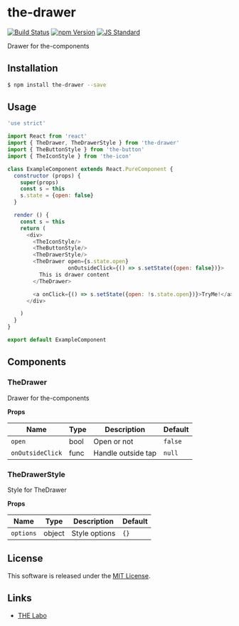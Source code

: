 the-drawer
==========

<!---
This file is generated by the-tmpl. Do not update manually.
--->

<!-- Badge Start -->
<a name="badges"></a>

[![Build Status][bd_travis_shield_url]][bd_travis_url]
[![npm Version][bd_npm_shield_url]][bd_npm_url]
[![JS Standard][bd_standard_shield_url]][bd_standard_url]

[bd_repo_url]: https://github.com/the-labo/the-drawer
[bd_travis_url]: http://travis-ci.org/the-labo/the-drawer
[bd_travis_shield_url]: http://img.shields.io/travis/the-labo/the-drawer.svg?style=flat
[bd_travis_com_url]: http://travis-ci.com/the-labo/the-drawer
[bd_travis_com_shield_url]: https://api.travis-ci.com/the-labo/the-drawer.svg?token=
[bd_license_url]: https://github.com/the-labo/the-drawer/blob/master/LICENSE
[bd_npm_url]: http://www.npmjs.org/package/the-drawer
[bd_npm_shield_url]: http://img.shields.io/npm/v/the-drawer.svg?style=flat
[bd_standard_url]: http://standardjs.com/
[bd_standard_shield_url]: https://img.shields.io/badge/code%20style-standard-brightgreen.svg

<!-- Badge End -->


<!-- Description Start -->
<a name="description"></a>

Drawer for the-components

<!-- Description End -->


<!-- Overview Start -->
<a name="overview"></a>



<!-- Overview End -->


<!-- Sections Start -->
<a name="sections"></a>

<!-- Section from "doc/guides/01.Installation.md.hbs" Start -->

<a name="section-doc-guides-01-installation-md"></a>

Installation
-----

```bash
$ npm install the-drawer --save
```


<!-- Section from "doc/guides/01.Installation.md.hbs" End -->

<!-- Section from "doc/guides/02.Usage.md.hbs" Start -->

<a name="section-doc-guides-02-usage-md"></a>

Usage
---------

```javascript
'use strict'

import React from 'react'
import { TheDrawer, TheDrawerStyle } from 'the-drawer'
import { TheButtonStyle } from 'the-button'
import { TheIconStyle } from 'the-icon'

class ExampleComponent extends React.PureComponent {
  constructor (props) {
    super(props)
    const s = this
    s.state = {open: false}
  }

  render () {
    const s = this
    return (
      <div>
        <TheIconStyle/>
        <TheButtonStyle/>
        <TheDrawerStyle/>
        <TheDrawer open={s.state.open}
                   onOutsideClick={() => s.setState({open: false})}>
          This is drawer content
        </TheDrawer>

        <a onClick={() => s.setState({open: !s.state.open})}>TryMe!</a>
      </div>

    )
  }
}

export default ExampleComponent

```


<!-- Section from "doc/guides/02.Usage.md.hbs" End -->

<!-- Section from "doc/guides/03.Components.md.hbs" Start -->

<a name="section-doc-guides-03-components-md"></a>

Components
-----------

### TheDrawer

Drawer for the-components

**Props**

| Name | Type | Description | Default |
| --- | --- | ---- | ---- |
| `open` | bool  | Open or not | `false` |
| `onOutsideClick` | func  | Handle outside tap | `null` |

### TheDrawerStyle

Style for TheDrawer

**Props**

| Name | Type | Description | Default |
| --- | --- | ---- | ---- |
| `options` | object  | Style options | `{}` |



<!-- Section from "doc/guides/03.Components.md.hbs" End -->


<!-- Sections Start -->


<!-- LICENSE Start -->
<a name="license"></a>

License
-------
This software is released under the [MIT License](https://github.com/the-labo/the-drawer/blob/master/LICENSE).

<!-- LICENSE End -->


<!-- Links Start -->
<a name="links"></a>

Links
------

+ [THE Labo][t_h_e_labo_url]

[t_h_e_labo_url]: https://github.com/the-labo

<!-- Links End -->
